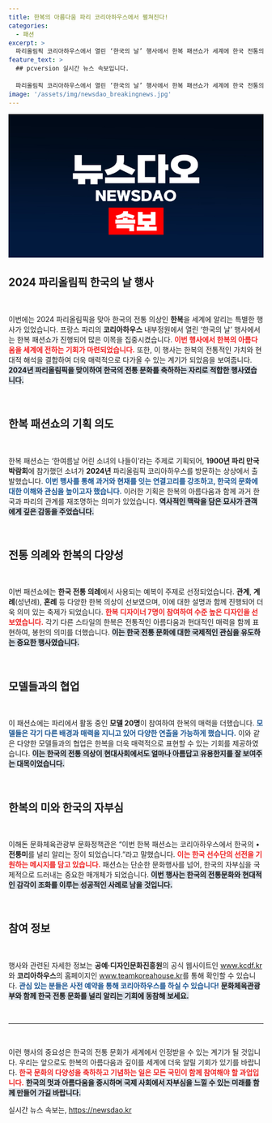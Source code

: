 ```yaml
---
title: 한복의 아름다움 파리 코리아하우스에서 펼쳐진다!
categories:
  - 패션
excerpt: >
  파리올림픽 코리아하우스에서 열린 ‘한국의 날’ 행사에서 한복 패션쇼가 세계에 한국 전통의 아름다움을 알렸습니다. 20명의 모델이 다양한 한복을 선보이며, 한국 선수단의 성공을 기원하는 메시지를 전했습니다!
feature_text: >
  ## pcversion 실시간 뉴스 속보입니다.

  파리올림픽 코리아하우스에서 열린 ‘한국의 날’ 행사에서 한복 패션쇼가 세계에 한국 전통의 아름다움을 알렸습니다. 20명의 모델이 다양한 한복을 선보이며, 한국 선수단의 성공을 기원하는 메시지를 전했습니다!
image: '/assets/img/newsdao_breakingnews.jpg'
---
```


<p><img src="/assets/img/newsdao_breakingnews.jpg" alt="pcversion 속보" /></p>

<h2 data-ke-size="size26">2024 파리올림픽 한국의 날 행사</h2>

<p data-ke-size="size16">&nbsp;</p>

<p>이번에는 2024 파리올림픽을 맞아 한국의 전통 의상인 <b>한복</b>을 세계에 알리는 특별한 행사가 있었습니다. 프랑스 파리의 <b>코리아하우스</b> 내부정원에서 열린 ‘한국의 날’ 행사에서는 한복 패션쇼가 진행되어 많은 이목을 집중시켰습니다. <b><span style="color: #ee2323;">이번 행사에서 한복의 아름다움을 세계에 전하는 기회가 마련되었습니다.</span></b> 또한, 이 행사는 한복의 전통적인 가치와 현대적 해석을 결합하여 더욱 매력적으로 다가올 수 있는 계기가 되었음을 보여줍니다. <b><span style="background-color: #21538527;">2024년 파리올림픽을 맞이하여 한국의 전통 문화를 축하하는 자리로 적합한 행사였습니다.</span></b> </p>

<p data-ke-size="size16">&nbsp;</p>

<h2 data-ke-size="size26">한복 패션쇼의 기획 의도</h2>

<p data-ke-size="size16">&nbsp;</p>

<p>한복 패션쇼는 ‘한여름날 어린 소녀의 나들이’라는 주제로 기획되어, <b>1900년 파리 만국박람회</b>에 참가했던 소녀가 <b>2024년</b> 파리올림픽 코리아하우스를 방문하는 상상에서 출발했습니다. <b><span style="color: #1a5490;">이번 행사를 통해 과거와 현재를 잇는 연결고리를 강조하고, 한국의 문화에 대한 이해와 관심을 높이고자 했습니다.</span></b> 이러한 기획은 한복의 아름다움과 함께 과거 한국과 파리의 관계를 재조명하는 의미가 있었습니다. <b><span style="background-color: #21538527;">역사적인 맥락을 담은 묘사가 관객에게 깊은 감동을 주었습니다.</span></b></p>

<p data-ke-size="size16">&nbsp;</p>

<h2 data-ke-size="size26">전통 의례와 한복의 다양성</h2>

<p data-ke-size="size16">&nbsp;</p>

<p>이번 패션쇼에는 <b>한국 전통 의례</b>에서 사용되는 예복이 주제로 선정되었습니다. <b>관계</b>, <b>계례</b>(성년례), <b>혼례</b> 등 다양한 한복 의상이 선보였으며, 이에 대한 설명과 함께 진행되어 더욱 의미 있는 축제가 되었습니다. <b><span style="color: #ee2323;">한복 디자이너 7명이 참여하여 수준 높은 디자인을 선보였습니다.</span></b> 각기 다른 스타일의 한복은 전통적인 아름다움과 현대적인 매력을 함께 표현하여, 봉헌의 의미를 더했습니다. <b><span style="background-color: #21538527;">이는 한국 전통 문화에 대한 국제적인 관심을 유도하는 중요한 행사였습니다.</span></b> </p>

<p data-ke-size="size16">&nbsp;</p>

<h2 data-ke-size="size26">모델들과의 협업</h2>

<p data-ke-size="size16">&nbsp;</p>

<p>이 패션쇼에는 파리에서 활동 중인 <b>모델 20명</b>이 참여하여 한복의 매력을 더했습니다. <b><span style="color: #1a5490;">모델들은 각기 다른 배경과 매력을 지니고 있어 다양한 연출을 가능하게 했습니다.</span></b> 이와 같은 다양한 모델들과의 협업은 한복을 더욱 매력적으로 표현할 수 있는 기회를 제공하였습니다. <b><span style="background-color: #21538527;">이는 한국의 전통 의상이 현대사회에서도 얼마나 아름답고 유용한지를 잘 보여주는 대목이었습니다.</span></b></p>

<p data-ke-size="size16">&nbsp;</p>

<h2 data-ke-size="size26">한복의 미와 한국의 자부심</h2>

<p data-ke-size="size16">&nbsp;</p>

<p>이해돈 문화체육관광부 문화정책관은 “이번 한복 패션쇼는 코리아하우스에서 한국의 •<b>전통미</b>를 널리 알리는 장이 되었습니다.”라고 말했습니다. <b><span style="color: #ee2323;">이는 한국 선수단의 선전을 기원하는 메시지를 담고 있습니다.</span></b> 패션쇼는 단순한 문화행사를 넘어, 한국의 자부심을 국제적으로 드러내는 중요한 매개체가 되었습니다. <b><span style="background-color: #21538527;">이번 행사는 한국의 전통문화와 현대적인 감각이 조화를 이루는 성공적인 사례로 남을 것입니다.</span></b> </p>

<p data-ke-size="size16">&nbsp;</p>

<h2 data-ke-size="size26">참여 정보</h2>

<p data-ke-size="size16">&nbsp;</p>

<p>행사와 관련된 자세한 정보는 <b>공예·디자인문화진흥원</b>의 공식 웹사이트인 <a href="https://www.kcdf.kr">www.kcdf.kr</a>와 <b>코리아하우스</b>의 홈페이지인 <a href="https://www.teamkoreahouse.kr">www.teamkoreahouse.kr</a>를 통해 확인할 수 있습니다. <b><span style="color: #1a5490;">관심 있는 분들은 사전 예약을 통해 코리아하우스를 하실 수 있습니다!</span></b> <b><span style="background-color: #21538527;">문화체육관광부와 함께 한국 전통 문화를 널리 알리는 기회에 동참해 보세요.</span></b></p>

<p data-ke-size="size16">&nbsp;</p>

<hr>

<p data-ke-size="size16">&nbsp;</p>

<p>이런 행사의 중요성은 한국의 전통 문화가 세계에서 인정받을 수 있는 계기가 될 것입니다. 우리는 앞으로도 한복의 아름다움과 깊이를 세계에 더욱 알릴 기회가 있기를 바랍니다. <b><span style="color: #ee2323;">한국 문화의 다양성을 축하하고 기념하는 일은 모든 국민이 함께 참여해야 할 과업입니다.</span></b> <b><span style="background-color: #21538527;">한국의 멋과 아름다움을 중시하며 국제 사회에서 자부심을 느낄 수 있는 미래를 함께 만들어 가길 바랍니다.</span></b></p>
실시간 뉴스 속보는, <a href="https://newsdao.kr" rel="dofollow">https://newsdao.kr</a>



